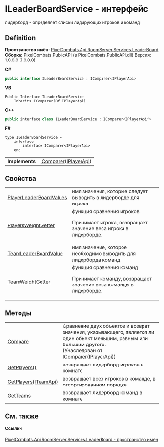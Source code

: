 # ILeaderBoardService - интерфейс


лидерборд - определяет списки лидирующих игроков и команд



## Definition
**Пространство имён:** <a href="053da073-28ae-6a88-816e-7b3ca7400c53">PixelCombats.Api.RoomServer.Services.LeaderBoard</a>  
**Сборка:** PixelCombats.PublicAPI (в PixelCombats.PublicAPI.dll) Версия: 1.0.0.0 (1.0.0.0)

**C#**
``` C#
public interface ILeaderBoardService : IComparer<IPlayerApi>
```
**VB**
``` VB
Public Interface ILeaderBoardService
	Inherits IComparer(Of IPlayerApi)
```
**C++**
``` C++
public interface class ILeaderBoardService : IComparer<IPlayerApi^>
```
**F#**
``` F#
type ILeaderBoardService = 
    interface
        interface IComparer<IPlayerApi>
    end
```

<table><tr><td><strong>Implements</strong></td><td><a href="https://learn.microsoft.com/dotnet/api/system.collections.generic.icomparer-1" target="_blank" rel="noopener noreferrer">IComparer</a>(<a href="daff9440-f4d4-79a2-3653-919bb66eae04">IPlayerApi</a>)</td></tr>
</table>



## Свойства
<table>
<tr>
<td><a href="fd8847eb-6c13-43fe-2834-337a2fed07dd">PlayerLeaderBoardValues</a></td>
<td>имя значения, которые следует выводить в лидерборде для игрока</td></tr>
<tr>
<td><a href="6a4e5781-4c72-9c59-d045-75305829958d">PlayersWeightGetter</a></td>
<td>функция сравнения игроков <p>Принимает игрока, возвращает значение веса игрока в лидерборде.</p></td></tr>
<tr>
<td><a href="904c02c2-222f-1027-914f-7f4e45016e71">TeamLeaderBoardValue</a></td>
<td>имя значение, которое необходимо выводить для лидерборда команд</td></tr>
<tr>
<td><a href="d42e2570-fdec-64e6-7ccf-6d152a2d2688">TeamWeightGetter</a></td>
<td>функция сравнения команд <p>Принимает команду, возвращает значение веса команды в лидерборде.</p></td></tr>
</table>

## Методы
<table>
<tr>
<td><a href="https://learn.microsoft.com/dotnet/api/system.collections.generic.icomparer-1.compare#system-collections-generic-icomparer-1-compare(-0-0)" target="_blank" rel="noopener noreferrer">Compare</a></td>
<td>Сравнение двух объектов и возврат значения, указывающего, является ли один объект меньшим, равным или большим другого.<br />(Унаследован от <a href="https://learn.microsoft.com/dotnet/api/system.collections.generic.icomparer-1" target="_blank" rel="noopener noreferrer">IComparer</a>(<a href="daff9440-f4d4-79a2-3653-919bb66eae04">IPlayerApi</a>))</td></tr>
<tr>
<td><a href="9ac349b0-cc80-1b08-ea48-fd64112ed835">GetPlayers()</a></td>
<td>возвращает лидерборд игроков в комнате</td></tr>
<tr>
<td><a href="d9e27d57-6b99-a6bc-7b20-7241a59236d1">GetPlayers(ITeamApi)</a></td>
<td>возвращает всех игроков в команде, в отсортированном порядке</td></tr>
<tr>
<td><a href="3e8b30b6-a7bb-bb72-e262-1c3422890797">GetTeams</a></td>
<td>возвращает лидерборд команд в комнате</td></tr>
</table>

## См. также


#### Ссылки
<a href="053da073-28ae-6a88-816e-7b3ca7400c53">PixelCombats.Api.RoomServer.Services.LeaderBoard - пространство имён</a>  
